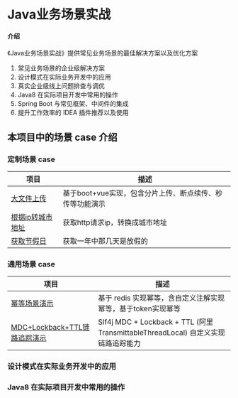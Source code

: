 # Java业务场景实战

#### 介绍

《Java业务场景实战》提供常见业务场景的最佳解决方案以及优化方案

1. 常见业务场景的企业级解决方案
2. 设计模式在实际业务开发中的应用
3. 真实企业级线上问题排查与调优
4. Java8 在实际项目开发中常用的操作
5. Spring Boot 与常见框架、中间件的集成
6. 提升工作效率的 IDEA 插件推荐以及使用

## 本项目中的场景 case 介绍

### 定制场景 case

| 项目                                                      | 描述                               |
|---------------------------------------------------------|----------------------------------|
| [大文件上传](./scene-customized/big-file-upload)   | 基于boot+vue实现，包含分片上传、断点续传、秒传等功能演示 |
| [根据ip转城市地址](./scene-customized/ip-to-address) | 获取http请求ip，转换成城市地址               |
| [获取节假日](./scene-customized/holidays-case) | 获取一年中那几天是放假的               |

### 通用场景 case

| 项目                                                  | 描述                                   |
|-----------------------------------------------------|--------------------------------------|
| [幂等场景演示](./scene-general/idempotent-case) | 基于 redis 实现幂等，含自定义注解实现幂等，基于token实现幂等 |
| [MDC+Lockback+TTL链路追踪演示](./scene-general/log-trace-mdc) | Slf4j MDC + Lockback + TTL (阿里 TransmittableThreadLocal) 自定义实现链路追踪能力 |

### 设计模式在实际业务开发中的应用

### Java8 在实际项目开发中常用的操作
